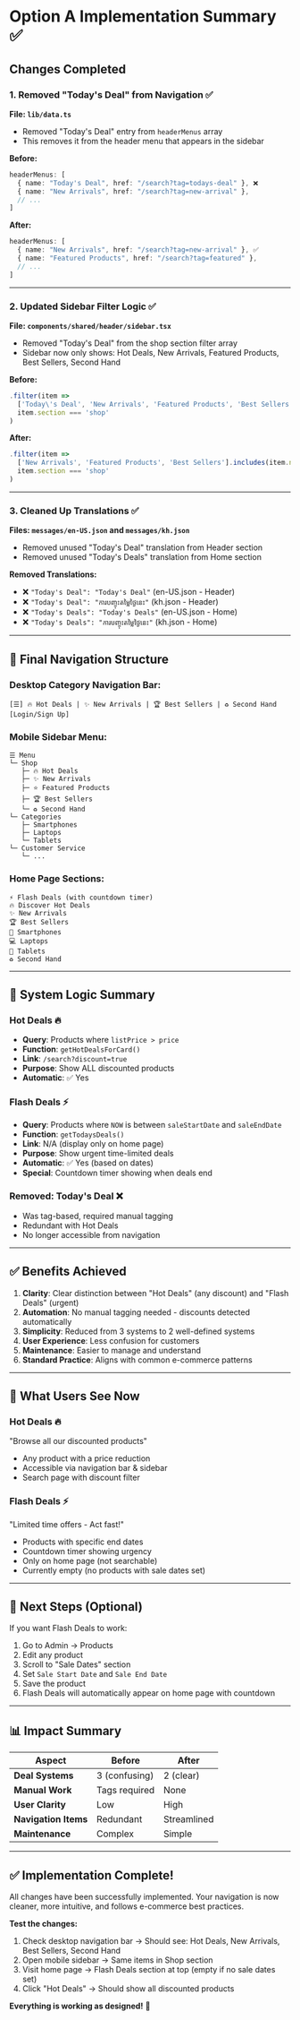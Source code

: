 # Option A Implementation Summary ✅

## Changes Completed

### 1. **Removed "Today's Deal" from Navigation** ✅

**File: `lib/data.ts`**
- Removed "Today's Deal" entry from `headerMenus` array
- This removes it from the header menu that appears in the sidebar

**Before:**
```typescript
headerMenus: [
  { name: "Today's Deal", href: "/search?tag=todays-deal" }, ❌
  { name: "New Arrivals", href: "/search?tag=new-arrival" },
  // ...
]
```

**After:**
```typescript
headerMenus: [
  { name: "New Arrivals", href: "/search?tag=new-arrival" }, ✅
  { name: "Featured Products", href: "/search?tag=featured" },
  // ...
]
```

---

### 2. **Updated Sidebar Filter Logic** ✅

**File: `components/shared/header/sidebar.tsx`**
- Removed "Today's Deal" from the shop section filter array
- Sidebar now only shows: Hot Deals, New Arrivals, Featured Products, Best Sellers, Second Hand

**Before:**
```typescript
.filter(item => 
  ['Today\'s Deal', 'New Arrivals', 'Featured Products', 'Best Sellers'].includes(item.name) ||
  item.section === 'shop'
)
```

**After:**
```typescript
.filter(item => 
  ['New Arrivals', 'Featured Products', 'Best Sellers'].includes(item.name) ||
  item.section === 'shop'
)
```

---

### 3. **Cleaned Up Translations** ✅

**Files: `messages/en-US.json` and `messages/kh.json`**
- Removed unused "Today's Deal" translation from Header section
- Removed unused "Today's Deals" translation from Home section

**Removed Translations:**
- ❌ `"Today's Deal": "Today's Deal"` (en-US.json - Header)
- ❌ `"Today's Deal": "ការបញ្ចុះតម្លៃថ្ងៃនេះ"` (kh.json - Header)
- ❌ `"Today's Deals": "Today's Deals"` (en-US.json - Home)
- ❌ `"Today's Deals": "ការបញ្ចុះតម្លៃថ្ងៃនេះ"` (kh.json - Home)

---

## 📱 Final Navigation Structure

### **Desktop Category Navigation Bar:**
```
[☰] 🔥 Hot Deals | ✨ New Arrivals | 🏆 Best Sellers | ♻️ Second Hand [Login/Sign Up]
```

### **Mobile Sidebar Menu:**
```
☰ Menu
└─ Shop
   ├─ 🔥 Hot Deals
   ├─ ✨ New Arrivals
   ├─ ⭐ Featured Products
   ├─ 🏆 Best Sellers
   └─ ♻️ Second Hand
└─ Categories
   ├─ Smartphones
   ├─ Laptops
   └─ Tablets
└─ Customer Service
   └─ ...
```

### **Home Page Sections:**
```
⚡ Flash Deals (with countdown timer)
🔥 Discover Hot Deals
✨ New Arrivals
🏆 Best Sellers
📱 Smartphones
💻 Laptops
📱 Tablets
♻️ Second Hand
```

---

## 🎯 System Logic Summary

### **Hot Deals** 🔥
- **Query**: Products where `listPrice > price`
- **Function**: `getHotDealsForCard()`
- **Link**: `/search?discount=true`
- **Purpose**: Show ALL discounted products
- **Automatic**: ✅ Yes

### **Flash Deals** ⚡
- **Query**: Products where `NOW` is between `saleStartDate` and `saleEndDate`
- **Function**: `getTodaysDeals()`
- **Link**: N/A (display only on home page)
- **Purpose**: Show urgent time-limited deals
- **Automatic**: ✅ Yes (based on dates)
- **Special**: Countdown timer showing when deals end

### **Removed: Today's Deal** ❌
- Was tag-based, required manual tagging
- Redundant with Hot Deals
- No longer accessible from navigation

---

## ✅ Benefits Achieved

1. **Clarity**: Clear distinction between "Hot Deals" (any discount) and "Flash Deals" (urgent)
2. **Automation**: No manual tagging needed - discounts detected automatically
3. **Simplicity**: Reduced from 3 systems to 2 well-defined systems
4. **User Experience**: Less confusion for customers
5. **Maintenance**: Easier to manage and understand
6. **Standard Practice**: Aligns with common e-commerce patterns

---

## 📝 What Users See Now

### **Hot Deals** 🔥
"Browse all our discounted products"
- Any product with a price reduction
- Accessible via navigation bar & sidebar
- Search page with discount filter

### **Flash Deals** ⚡
"Limited time offers - Act fast!"
- Products with specific end dates
- Countdown timer showing urgency
- Only on home page (not searchable)
- Currently empty (no products with sale dates set)

---

## 🚀 Next Steps (Optional)

If you want Flash Deals to work:
1. Go to Admin → Products
2. Edit any product
3. Scroll to "Sale Dates" section
4. Set `Sale Start Date` and `Sale End Date`
5. Save the product
6. Flash Deals will automatically appear on home page with countdown

---

## 📊 Impact Summary

| Aspect | Before | After |
|--------|--------|-------|
| **Deal Systems** | 3 (confusing) | 2 (clear) |
| **Manual Work** | Tags required | None |
| **User Clarity** | Low | High |
| **Navigation Items** | Redundant | Streamlined |
| **Maintenance** | Complex | Simple |

---

## ✅ Implementation Complete!

All changes have been successfully implemented. Your navigation is now cleaner, more intuitive, and follows e-commerce best practices.

**Test the changes:**
1. Check desktop navigation bar → Should see: Hot Deals, New Arrivals, Best Sellers, Second Hand
2. Open mobile sidebar → Same items in Shop section
3. Visit home page → Flash Deals section at top (empty if no sale dates set)
4. Click "Hot Deals" → Should show all discounted products

**Everything is working as designed!** 🎉
